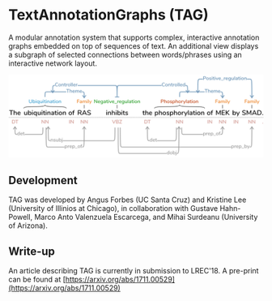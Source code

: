# TextAnnotationGraphs (TAG)
A modular annotation system that supports complex, interactive annotation graphs embedded on top of sequences of text. An additional view displays a subgraph of selected connections between words/phrases using an interactive network layout.

![TAG](/figs/OneRow.png)



## Development
TAG was developed by Angus Forbes (UC Santa Cruz) and Kristine Lee (University of Illinios at Chicago), in collaboration with Gustave Hahn-Powell, Marco Anto Valenzuela Escarcega, and Mihai Surdeanu (University of Arizona).

## Write-up
An article describing TAG is currently in submission to LREC'18. A pre-print can be found at [https://arxiv.org/abs/1711.00529](https://arxiv.org/abs/1711.00529)






